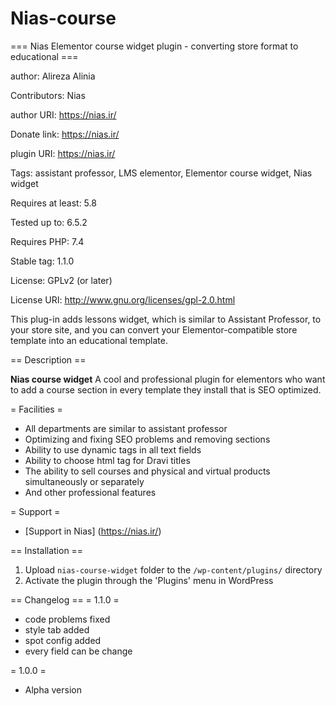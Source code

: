 # Nias-course
=== Nias Elementor course widget plugin - converting store format to educational ===

author: Alireza Alinia

Contributors: Nias

author URI: https://nias.ir/

Donate link: https://nias.ir/

plugin URI: https://nias.ir/

Tags: assistant professor, LMS elementor, Elementor course widget, Nias widget

Requires at least: 5.8

Tested up to: 6.5.2

Requires PHP: 7.4

Stable tag: 1.1.0

License: GPLv2 (or later)

License URI: http://www.gnu.org/licenses/gpl-2.0.html

This plug-in adds lessons widget, which is similar to Assistant Professor, to your store site, and you can convert your Elementor-compatible store template into an educational template.

== Description ==

**Nias course widget** A cool and professional plugin for elementors who want to add a course section in every template they install that is SEO optimized.

= Facilities =
* All departments are similar to assistant professor
* Optimizing and fixing SEO problems and removing sections
* Ability to use dynamic tags in all text fields
* Ability to choose html tag for Dravi titles
* The ability to sell courses and physical and virtual products simultaneously or separately
* And other professional features

 

= Support =
* [Support in Nias] (https://nias.ir/)

== Installation ==
1. Upload `nias-course-widget` folder to the `/wp-content/plugins/` directory
2. Activate the plugin through the 'Plugins' menu in WordPress

== Changelog ==
= 1.1.0 =
* code problems fixed
* style tab added
* spot config added
* every field can be change

= 1.0.0 =
* Alpha version

